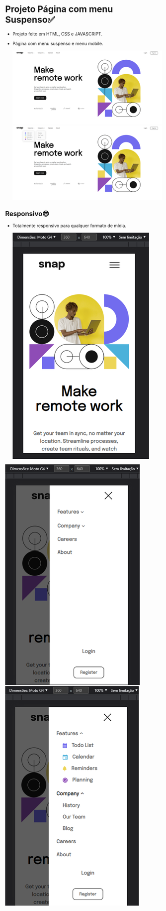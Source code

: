 # Projeto Página com menu Suspenso:white_check_mark:

* Projeto feito em HTML, CSS e JAVASCRIPT.

- Página com menu suspenso e menu mobile. 

  <img src = 'assets/img/img-readme/desktop1.png'>

  <img src = 'assets/img/img-readme/desktop2.png'>

## Responsivo:sunglasses:

- Totalmente responsivo para qualquer formato de mídia.

  <img src = 'assets/img/img-readme/mobile1.png'>

<img src = 'assets/img/img-readme/mobile2.png'>

<img src = 'assets/img/img-readme/mobile3.png'>